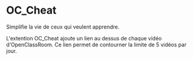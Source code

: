 # OC_Cheat
Simplifie la vie de ceux qui veulent apprendre.

L'extention OC_Cheat ajoute un lien au dessus de chaque vidéo d'OpenClassRoom.
Ce lien permet de contourner la limite de 5 vidéos par jour.
